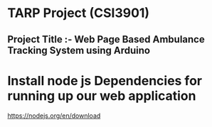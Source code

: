 # TARP Project (CSI3901)

## Project Title :- Web Page Based Ambulance Tracking System using Arduino

# Install node js Dependencies for running up our web application
https://nodejs.org/en/download
